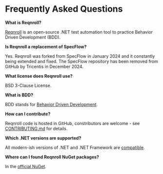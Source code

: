 # Frequently Asked Questions

**What is Reqnroll?**

[Reqnroll](../index.md) is an open-source .NET test automation tool to practice Behavior Driven Development (BDD).

**Is Reqnroll a replacement of SpecFlow?**

Yes. Reqnroll was forked from SpecFlow in January 2024 and it constantly being extended and fixed. The SpecFlow repository has been removed from GitHub by Tricentis in December 2024.

**What license does Reqnroll use?**

BSD 3-Clause License.

**What is BDD?**

BDD stands for [Behavior Driven Development](https://en.wikipedia.org/wiki/Behavior-driven_development).

**How can I contribute?**

Reqnroll code is hosted in GitHub, constributors are welcome - see [CONTRIBUTING.md](https://github.com/reqnroll/Reqnroll/blob/main/CONTRIBUTING.md) for details.

**Which .NET versions are supported?**

All modern-ish versions of .NET and .NET Framework are [compatible](../installation/compatibility.md).

**Where can I found Reqnroll NuGet packages?**

In the [official NuGet](https://www.nuget.org/profiles/Reqnroll).
